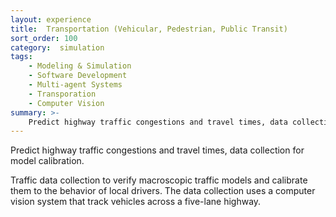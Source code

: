 ```yaml
---
layout: experience
title:  Transportation (Vehicular, Pedestrian, Public Transit) 
sort_order: 100
category:  simulation
tags:
    - Modeling & Simulation
    - Software Development
    - Multi-agent Systems
    - Transporation
    - Computer Vision
summary: >-
    Predict highway traffic congestions and travel times, data collection for model calibration. Understand phenomena of pedestrian crowds through modeling and simulation. Plan capacity of public transit systems leveraging computer simulation.
---
```

<!--more-->
Predict highway traffic congestions and travel times, data collection for model calibration. 

Traffic data collection to verify macroscopic traffic models and calibrate them to the behavior of local drivers. The data collection uses a computer vision system that track vehicles across a five-lane highway. 


